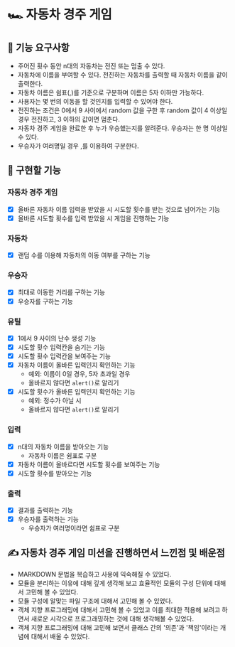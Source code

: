 # 🏎️ 자동차 경주 게임

## 🎯 기능 요구사항

- 주어진 횟수 동안 n대의 자동차는 전진 또는 멈출 수 있다.
- 자동차에 이름을 부여할 수 있다. 전진하는 자동차를 출력할 때 자동차 이름을 같이 출력한다.
- 자동차 이름은 쉼표(,)를 기준으로 구분하며 이름은 5자 이하만 가능하다.
- 사용자는 몇 번의 이동을 할 것인지를 입력할 수 있어야 한다.
- 전진하는 조건은 0에서 9 사이에서 random 값을 구한 후 random 값이 4 이상일 경우 전진하고, 3 이하의 값이면 멈춘다.
- 자동차 경주 게임을 완료한 후 누가 우승했는지를 알려준다. 우승자는 한 명 이상일 수 있다.
- 우승자가 여러명일 경우 ,를 이용하여 구분한다.

## 📣 구현할 기능

### 자동차 경주 게임
- [x] 올바른 자동차 이름 입력을 받았을 시 시도할 횟수를 받는 것으로 넘어가는 기능
- [x] 올바른 시도할 횟수를 입력 받았을 시 게임을 진행하는 기능

### 자동차
- [x] 랜덤 수를 이용해 자동차의 이동 여부를 구하는 기능

### 우승자
- [x] 최대로 이동한 거리를 구하는 기능
- [x] 우승자를 구하는 기능

### 유틸
- [x] 1에서 9 사이의 난수 생성 기능
- [x] 시도할 횟수 입력칸을 숨기는 기능
- [x] 시도할 횟수 입력칸을 보여주는 기능
- [x] 자동차 이름이 올바른 입력인지 확인하는 기능
  - 예외: 이름이 0일 경우, 5자 초과일 경우
  - 올바르지 않다면 `alert()`로 알리기
- [x] 시도할 횟수가 올바른 입력인지 확인하는 기능
  - 예외: 정수가 아닐 시
  - 올바르지 않다면 `alert()`로 알리기

### 입력
- [x] n대의 자동차 이름을 받아오는 기능
  - 자동차 이름은 쉼표로 구분
- [x] 자동차 이름이 올바르다면 시도할 횟수를 보여주는 기능
- [x] 시도할 횟수를 받아오는 기능

### 출력
- [x] 결과를 출력하는 기능
- [x] 우승자를 출력하는 기능
  - 우승자가 여러명이라면 쉼표로 구분

## ✍️ 자동차 경주 게임 미션을 진행하면서 느낀점 및 배운점

- MARKDOWN 문법을 복습하고 사용에 익숙해질 수 있었다.
- 모듈을 분리하는 이유에 대해 깊게 생각해 보고 효율적인 모듈의 구성 단위에 대해서 고민해 볼 수 있었다.
- 모듈 구성에 알맞는 파일 구조에 대해서 고민해 볼 수 있었다.
- 객체 지향 프로그래밍에 대해서 고민해 볼 수 있었고 이를 최대한 적용해 보려고 하면서 새로운 시각으로 프로그래밍하는 것에 대해 생각해볼 수 있었다.
- 객체 지향 프로그래밍에 대해 고민해 보면서 클래스 간의 '의존'과 '책임'이라는 개념에 대해서 배울 수 있었다.